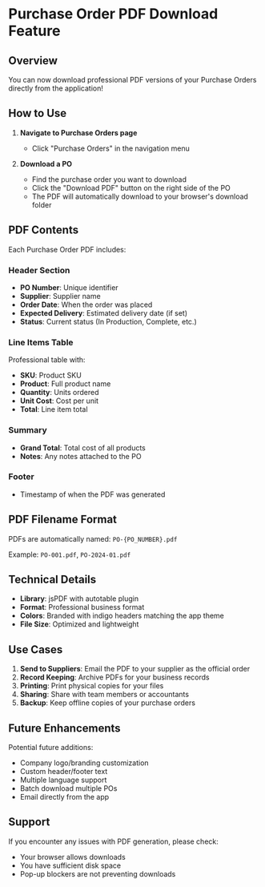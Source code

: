 # Purchase Order PDF Download Feature

## Overview

You can now download professional PDF versions of your Purchase Orders directly from the application!

## How to Use

1. **Navigate to Purchase Orders page**
   - Click "Purchase Orders" in the navigation menu

2. **Download a PO**
   - Find the purchase order you want to download
   - Click the "Download PDF" button on the right side of the PO
   - The PDF will automatically download to your browser's download folder

## PDF Contents

Each Purchase Order PDF includes:

### Header Section
- **PO Number**: Unique identifier
- **Supplier**: Supplier name
- **Order Date**: When the order was placed
- **Expected Delivery**: Estimated delivery date (if set)
- **Status**: Current status (In Production, Complete, etc.)

### Line Items Table
Professional table with:
- **SKU**: Product SKU
- **Product**: Full product name
- **Quantity**: Units ordered
- **Unit Cost**: Cost per unit
- **Total**: Line item total

### Summary
- **Grand Total**: Total cost of all products
- **Notes**: Any notes attached to the PO

### Footer
- Timestamp of when the PDF was generated

## PDF Filename Format

PDFs are automatically named: `PO-{PO_NUMBER}.pdf`

Example: `PO-001.pdf`, `PO-2024-01.pdf`

## Technical Details

- **Library**: jsPDF with autotable plugin
- **Format**: Professional business format
- **Colors**: Branded with indigo headers matching the app theme
- **File Size**: Optimized and lightweight

## Use Cases

1. **Send to Suppliers**: Email the PDF to your supplier as the official order
2. **Record Keeping**: Archive PDFs for your business records
3. **Printing**: Print physical copies for your files
4. **Sharing**: Share with team members or accountants
5. **Backup**: Keep offline copies of your purchase orders

## Future Enhancements

Potential future additions:
- Company logo/branding customization
- Custom header/footer text
- Multiple language support
- Batch download multiple POs
- Email directly from the app

## Support

If you encounter any issues with PDF generation, please check:
- Your browser allows downloads
- You have sufficient disk space
- Pop-up blockers are not preventing downloads

